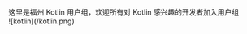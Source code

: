<div style="display:table-cell; text-align:center; ">这里是福州 Kotlin 用户组，欢迎所有对 Kotlin 感兴趣的开发者加入用户组</div>
![kotlin](/kotlin.png)
